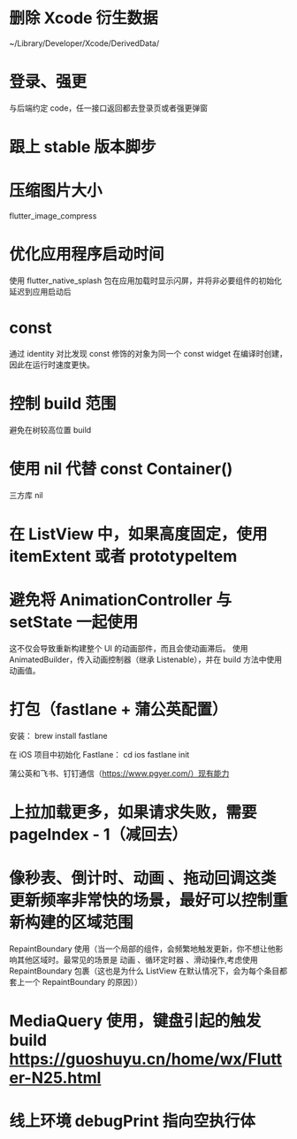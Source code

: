 # 删除 Xcode 衍生数据
~/Library/Developer/Xcode/DerivedData/

# 登录、强更
与后端约定 code，任一接口返回都去登录页或者强更弹窗

# 跟上 stable 版本脚步

# 压缩图片大小
flutter_image_compress 

# 优化应用程序启动时间
使用 flutter_native_splash 包在应用加载时显示闪屏，并将非必要组件的初始化延迟到应用启动后

# const
通过 identity 对比发现 const 修饰的对象为同一个
const widget 在编译时创建，因此在运行时速度更快。


# 控制 build 范围
避免在树较高位置 build

# 使用 nil 代替 const Container()
三方库 nil

# 在 ListView 中，如果高度固定，使用 itemExtent 或者 prototypeItem

# 避免将 AnimationController 与 setState 一起使用
这不仅会导致重新构建整个 UI 的动画部件，而且会使动画滞后。
使用 AnimatedBuilder，传入动画控制器（继承 Listenable），并在 build 方法中使用动画值。

# 打包（fastlane + 蒲公英配置）
安装：
brew install fastlane

在 iOS 项目中初始化 Fastlane：
cd ios
fastlane init

蒲公英和飞书、钉钉通信（https://www.pgyer.com/）现有能力

# 上拉加载更多，如果请求失败，需要 pageIndex - 1（减回去）

# 像秒表、倒计时、动画 、拖动回调这类更新频率非常快的场景，最好可以控制重新构建的区域范围
RepaintBoundary 使用（当一个局部的组件，会频繁地触发更新，你不想让他影响其他区域时。最常见的场景是 动画 、循环定时器 、滑动操作,考虑使用 RepaintBoundary 包裹（这也是为什么 ListView 在默认情况下，会为每个条目都套上一个 RepaintBoundary 的原因））

# MediaQuery 使用，键盘引起的触发 build https://guoshuyu.cn/home/wx/Flutter-N25.html

# 线上环境 debugPrint 指向空执行体


